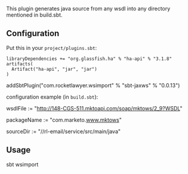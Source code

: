 This plugin generates java source from any wsdl into any directory mentioned in build.sbt.


Configuration
-------------

Put this in your `project/plugins.sbt`:

    libraryDependencies += "org.glassfish.ha" % "ha-api" % "3.1.8" artifacts(
      Artifact("ha-api", "jar", "jar")
    )
addSbtPlugin("com.rocketlawyer.wsimport" % "sbt-jaxws" % "0.0.13")



configuration example (in `build.sbt`):

wsdlFile := "http://148-CGS-511.mktoapi.com/soap/mktows/2_9?WSDL"

packageName := "com.marketo.www.mktows"

sourceDir := "/<Home>/rl-email/service/src/main/java"


Usage 
------

 sbt wsimport
